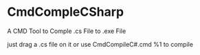 # CmdCompleCSharp
A CMD Tool to Comple .cs File to .exe File

just drag a .cs file on it or use CmdCompileC#.cmd %1 to compile
